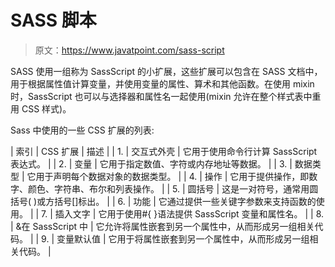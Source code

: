 # SASS 脚本

> 原文：<https://www.javatpoint.com/sass-script>

SASS 使用一组称为 SassScript 的小扩展，这些扩展可以包含在 SASS 文档中，用于根据属性值计算变量，并使用变量的属性、算术和其他函数。在使用 mixin 时，SassScript 也可以与选择器和属性名一起使用(mixin 允许在整个样式表中重用 CSS 样式)。

Sass 中使用的一些 CSS 扩展的列表:

| 索引 | CSS 扩展 | 描述 |
| 1. | 交互式外壳 | 它用于使用命令行计算 SassScript 表达式。 |
| 2. | 变量 | 它用于指定数值、字符或内存地址等数据。 |
| 3. | 数据类型 | 它用于声明每个数据对象的数据类型。 |
| 4. | 操作 | 它用于提供操作，即数字、颜色、字符串、布尔和列表操作。 |
| 5. | 圆括号 | 这是一对符号，通常用圆括号( )或方括号[]标出。 |
| 6. | 功能 | 它通过提供一些关键字参数来支持函数的使用。 |
| 7. | 插入文字 | 它用于使用#{ }语法提供 SassScript 变量和属性名。 |
| 8. | &在 SassScript 中 | 它允许将属性嵌套到另一个属性中，从而形成另一组相关代码。 |
| 9. | 变量默认值 | 它用于将属性嵌套到另一个属性中，从而形成另一组相关代码。 |